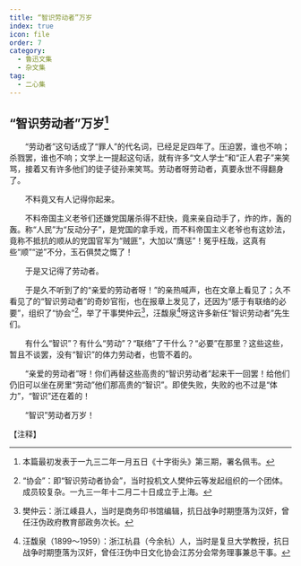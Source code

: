 ```yaml
---
title: “智识劳动者”万岁
index: true
icon: file
order: 7
category:
  - 鲁迅文集
  - 杂文集
tag:  
  - 二心集
---
```


## “智识劳动者”万岁[^①]

　　“劳动者”这句话成了“罪人”的代名词，已经足足四年了。压迫罢，谁也不响；杀戮罢，谁也不响；文学上一提起这句话，就有许多“文人学士”和“正人君子”来笑骂，接着又有许多他们的徒子徒孙来笑骂。劳动者呀劳动者，真要永世不得翻身了。

　　不料竟又有人记得你起来。

　　不料帝国主义老爷们还嫌党国屠杀得不赶快，竟来亲自动手了，炸的炸，轰的轰。称“人民”为“反动分子”，是党国的拿手戏，而不料帝国主义老爷也有这妙法，竟称不抵抗的顺从的党国官军为“贼匪”，大加以“膺惩”！冤乎枉哉，这真有些“顺”“逆”不分，玉石俱焚之慨了！

　　于是又记得了劳动者。

　　于是久不听到了的“亲爱的劳动者呀！”的亲热喊声，也在文章上看见了；久不看见了的“智识劳动者”的奇妙官衔，也在报章上发见了，还因为“感于有联络的必要”，组织了“协会”[^②]，举了干事樊仲云[^③]，汪馥泉[^④]呀这许多新任“智识劳动者”先生们。

　　有什么“智识”？有什么“劳动”？“联络”了干什么？“必要”在那里？这些这些，暂且不谈罢，没有“智识”的体力劳动者，也管不着的。

　　“亲爱的劳动者”呀！你们再替这些高贵的“智识劳动者”起来干一回罢！给他们仍旧可以坐在房里“劳动”他们那高贵的“智识”。即使失败，失败的也不过是“体力”，“智识”还在着的！

　　“智识”劳动者万岁！

【注释】

[^①]:本篇最初发表于一九三二年一月五日《十字街头》第三期，署名佩韦。

[^②]:“协会”：即“智识劳动者协会”，当时投机文人樊仲云等发起组织的一个团体。成员较复杂。一九三一年十二月二十日成立于上海。

[^③]:樊仲云：浙江嵊县人，当时是商务印书馆编辑，抗日战争时期堕落为汉奸，曾任汪伪政府教育部政务次长。

[^④]:汪馥泉（1899～1959）：浙江杭县（今余杭）人，当时是复旦大学教授，抗日战争时期堕落为汉奸，曾任汪伪中日文化协会江苏分会常务理事兼总干事。
